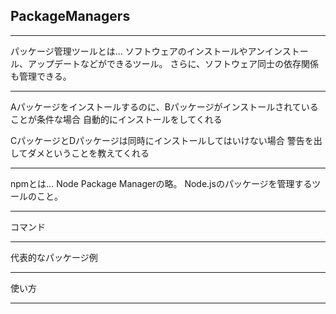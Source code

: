 ## PackageManagers

---

パッケージ管理ツールとは…
ソフトウェアのインストールやアンインストール、アップデートなどができるツール。
さらに、ソフトウェア同士の依存関係も管理できる。

---

Aパッケージをインストールするのに、Bパッケージがインストールされていることが条件な場合
自動的にインストールをしてくれる

CパッケージとDパッケージは同時にインストールしてはいけない場合
警告を出してダメということを教えてくれる

---

npmとは…
Node Package Managerの略。
Node.jsのパッケージを管理するツールのこと。

---

コマンド

---

代表的なパッケージ例

---

使い方

---
